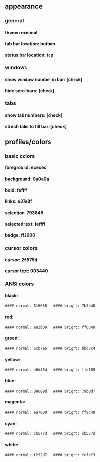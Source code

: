 ## appearance

  ### general
  
  #### theme: minimal
  #### tab bar location: bottom
  #### status bar location: top
  
  ### windows
  
  #### show window number in bar: [check]
  #### hide scrollbars: [check]
  
  ### tabs
  
  #### show tab numbers: [check]
  #### strech tabs to fill bar: [check]

## profiles/colors

  ### basic colors
  
  #### foreground: ececec
  #### background: 0a0a0a
  #### bold: feffff
  #### links: e37a8f
  #### selection: 793845
  #### selected text: feffff
  #### badge: ff2600
  
  ### cursor colors
  
  #### cursor: 26575d
  #### cursor text: 003440
  
  ### ANSI colors
  
  #### black:
    #### normal: 816658   #### bright: 7b5e40
  #### red:
    #### normal: ea3b00   #### bright: ff6349
  #### green:
    #### normal: 6cb7a6   #### bright: bbd3c4
  #### yellow:
    #### normal: e8d48d   #### bright: ffd189
  #### blue:
    #### normal: 08689d   #### bright: 79b0d7
  #### magenta:
    #### normal: ea7000   #### bright: ff9c49
  #### cyan:
    #### normal: cb577d   #### bright: cb577d
  #### white:
    #### normal: f2f2d7   #### bright: fefef3
